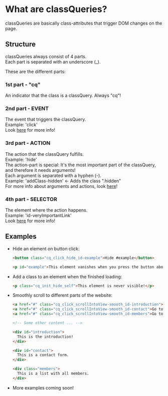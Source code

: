 # What are classQueries?

classQueries are basically class-attributes that trigger DOM changes on the page.

## Structure

classQueries always consist of 4 parts.  
Each part is separated with an underscore \(\_\).

These are the different parts:

### 1st part - "cq"

An indicator that the class is a classQuery. Always "cq"!

### 2nd part - **EVENT**

The event that triggers the classQuery.  
Example: 'click'  
Look [here](https://github.com/Skayo/classQuery/tree/fbc9d95f287311cbc4828843fddc0f5b2aa75d99/Events/README.md) for more info!

### 3rd part - **ACTION**

The action that the classQuery fulfills.  
Example: 'hide'  
The action-part is special: It's the most important part of the classQuery, and therefore it needs arguments!  
Each argument is separated with a hyphen \(-\).  
Example: 'addClass-hidden' &lt;- Adds the class ".hidden"  
For more info about arguments and actions, look [here](https://github.com/Skayo/classQuery/tree/fbc9d95f287311cbc4828843fddc0f5b2aa75d99/Actions/README.md)!

### 4th part - **SELECTOR**

The element where the action happens.  
Example: 'id-veryImportantLink'  
Look [here](https://github.com/Skayo/classQuery/tree/fbc9d95f287311cbc4828843fddc0f5b2aa75d99/Selectors/README.md) for more info!

## Examples

* Hide an element on button click:
  ```html
  <button class="cq_click_hide_id-example">Hide #example</button>
  
  <p id="example">This element vanishes when you press the button above!</p>
  ```

- Add a class to an element when the finished loading:
  ```html
  <p class="cq_init_hide_self">This element is never visible!</p>
  ```

* Smoothly scroll to different parts of the website:
  ```html
  <a href="#" class="cq_click_scrollIntoView-smooth_id-introduction">Go to introduction</a>
  <a href="#" class="cq_click_scrollIntoView-smooth_id-contact">Go to contact form</a>
  <a href="#" class="cq_click_scrollIntoView-smooth_id-members">Go to members list</a>
  
  <!-- Some other content ... -->
  
  <div id="introduction">
    This is the introduction!
  </div>

  <div id="contact">
    This is a contact form.
  </div>
  
  <div class="members">
    This is a list with all members.
  </div>
  ```

* More examples coming soon!

